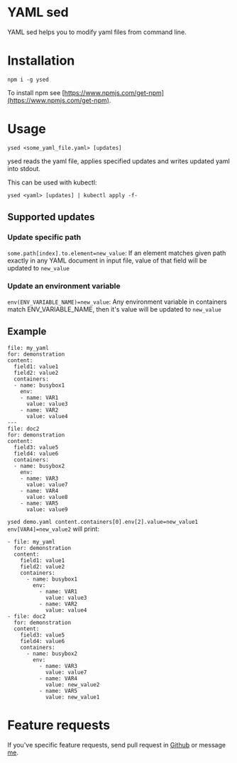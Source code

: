 # YAML sed

YAML sed helps you to modify yaml files from command line.

# Installation

`npm i -g ysed`

To install npm see [https://www.npmjs.com/get-npm](https://www.npmjs.com/get-npm).

# Usage

`ysed <some_yaml_file.yaml> [updates]`

ysed reads the yaml file, applies specified updates and writes updated yaml into stdout.

This can be used with kubectl:

`ysed <yaml> [updates] | kubectl apply -f-`

## Supported updates

### Update specific path
`some.path[index].to.element=new_value`: If an element matches given path exactly in any YAML document in input file, value of that field will be updated to `new_value`
### Update an environment variable
`env(ENV_VARIABLE_NAME)=new_value`: Any environment variable in containers match ENV_VARIABLE_NAME, then it's value will be updated to `new_value`

## Example

```
file: my_yaml
for: demonstration
content:
  field1: value1
  field2: value2
  containers:
  - name: busybox1
    env:
    - name: VAR1
      value: value3
    - name: VAR2
      value: value4
---
file: doc2
for: demonstration
content:
  field3: value5
  field4: value6
  containers:
  - name: busybox2
    env:
    - name: VAR3
      value: value7
    - name: VAR4
      value: value8
    - name: VAR5
      value: value9
```

`ysed demo.yaml content.containers[0].env[2].value=new_value1 env[VAR4]=new_value2`
will print:
```
- file: my_yaml
  for: demonstration
  content:
    field1: value1
    field2: value2
    containers:
      - name: busybox1
        env:
          - name: VAR1
            value: value3
          - name: VAR2
            value: value4
- file: doc2
  for: demonstration
  content:
    field3: value5
    field4: value6
    containers:
      - name: busybox2
        env:
          - name: VAR3
            value: value7
          - name: VAR4
            value: new_value2
          - name: VAR5
            value: new_value1
```

# Feature requests

If you've specific feature requests, send pull request in [Github](https://github.com/chakradarraju/ysed) or message [me](https://chakradarraju.github.io/).
